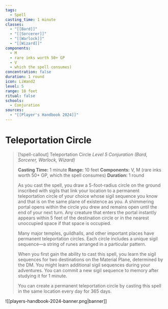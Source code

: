 ```yaml
---
tags:
  - Spell
casting_time: 1 minute
classes:
  - "[[Bard]]"
  - "[[Sorcerer]]"
  - "[[Warlock]]"
  - "[[Wizard]]"
components:
  - M
  - rare inks worth 50+ GP
  - V
  - which the spell consumes)
concentration: false
duration: 1 round
icon: LiWand2
level: 5
range: 10 feet
ritual: false
schools:
  - Conjuration
sources:
  - "[[Player's Handbook 2024]]"
---
```


# Teleportation Circle

>[!spell-callout] Teleportation Circle
>_Level 5 Conjuration (Bard, Sorcerer, Warlock, Wizard)_
>
>**Casting Time:** 1 minute
>**Range:** 10 feet
>**Components:** V, M (rare inks worth 50+ GP, which the spell consumes)
>**Duration:** 1 round
>
>As you cast the spell, you draw a 5-foot-radius circle on the ground inscribed with sigils that link your location to a permanent teleportation circle of your choice whose sigil sequence you know and that is on the same plane of existence as you. A shimmering portal opens within the circle you drew and remains open until the end of your next turn. Any creature that enters the portal instantly appears within 5 feet of the destination circle or in the nearest unoccupied space if that space is occupied.
>
>Many major temples, guildhalls, and other important places have permanent teleportation circles. Each circle includes a unique sigil sequence—a string of runes arranged in a particular pattern.
>
>When you first gain the ability to cast this spell, you learn the sigil sequences for two destinations on the Material Plane, determined by the DM. You might learn additional sigil sequences during your adventures. You can commit a new sigil sequence to memory after studying it for 1 minute.
>
>You can create a permanent teleportation circle by casting this spell in the same location every day for 365 days.


![[players-handbook-2024-banner.png|banner]]
